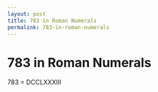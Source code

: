 ```yaml
---
layout: post
title: 783 in Roman Numerals
permalink: 783-in-roman-numerals
---
```


# 783 in Roman Numerals

783 = DCCLXXXIII
